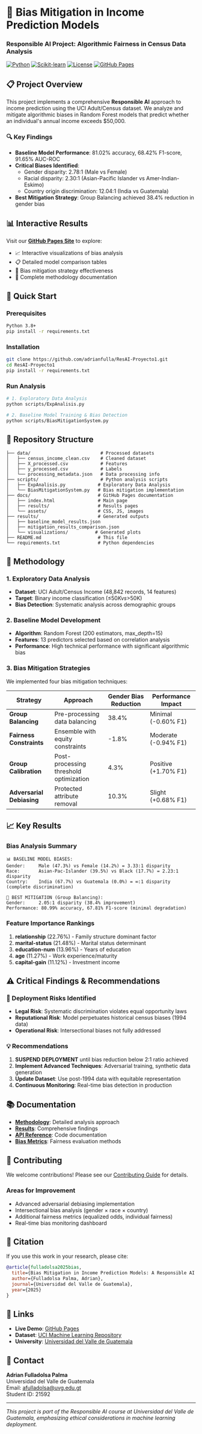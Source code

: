 # 🎯 Bias Mitigation in Income Prediction Models
### Responsible AI Project: Algorithmic Fairness in Census Data Analysis

[![Python](https://img.shields.io/badge/Python-3.8+-blue.svg)](https://www.python.org/downloads/)
[![Scikit-learn](https://img.shields.io/badge/Scikit--learn-1.0+-orange.svg)](https://scikit-learn.org/)
[![License](https://img.shields.io/badge/License-MIT-green.svg)](LICENSE)
[![GitHub Pages](https://img.shields.io/badge/GitHub%20Pages-Live-brightgreen)](https://yourusername.github.io/bias-mitigation-income-prediction/)

## 📋 Project Overview

This project implements a comprehensive **Responsible AI** approach to income prediction using the UCI Adult/Census dataset. We analyze and mitigate algorithmic biases in Random Forest models that predict whether an individual's annual income exceeds $50,000.

### 🔍 Key Findings
- **Baseline Model Performance**: 81.02% accuracy, 68.42% F1-score, 91.65% AUC-ROC
- **Critical Biases Identified**: 
  - Gender disparity: 2.78:1 (Male vs Female)
  - Racial disparity: 2.30:1 (Asian-Pacific Islander vs Amer-Indian-Eskimo)
  - Country origin discrimination: 12.04:1 (India vs Guatemala)
- **Best Mitigation Strategy**: Group Balancing achieved 38.4% reduction in gender bias

## 📊 Interactive Results

Visit our **[GitHub Pages Site](https://yourusername.github.io/bias-mitigation-income-prediction/)** to explore:
- 📈 Interactive visualizations of bias analysis
- 📋 Detailed model comparison tables  
- 🎯 Bias mitigation strategy effectiveness
- 📖 Complete methodology documentation

## 🚀 Quick Start

### Prerequisites
```bash
Python 3.8+
pip install -r requirements.txt
```

### Installation
```bash
git clone https://github.com/adrianfulla/ResAI-Proyecto1.git
cd ResAI-Proyecto1
pip install -r requirements.txt
```

### Run Analysis
```bash
# 1. Exploratory Data Analysis
python scripts/ExpAnalisis.py

# 2. Baseline Model Training & Bias Detection
python scripts/BiasMitigationSystem.py
```

## 📁 Repository Structure
```
├── data/                          # Processed datasets
│   ├── census_income_clean.csv    # Cleaned dataset
│   ├── X_processed.csv            # Features
│   ├── y_processed.csv            # Labels
│   └── processing_metadata.json   # Data processing info
├── scripts/                       # Python analysis scripts
│   ├── ExpAnalisis.py            # Exploratory Data Analysis
│   └── BiasMitigationSystem.py   # Bias mitigation implementation
├── docs/                         # GitHub Pages documentation
│   ├── index.html                # Main page
│   ├── results/                  # Results pages
│   └── assets/                   # CSS, JS, images
├── results/                      # Generated outputs
│   ├── baseline_model_results.json
│   ├── mitigation_results_comparison.json
│   └── visualizations/          # Generated plots
├── README.md                     # This file
└── requirements.txt              # Python dependencies
```

## 🔧 Methodology

### 1. Exploratory Data Analysis
- **Dataset**: UCI Adult/Census Income (48,842 records, 14 features)
- **Target**: Binary income classification (≤$50K vs >$50K)
- **Bias Detection**: Systematic analysis across demographic groups

### 2. Baseline Model Development
- **Algorithm**: Random Forest (200 estimators, max_depth=15)
- **Features**: 13 predictors selected based on correlation analysis
- **Performance**: High technical performance with significant algorithmic bias

### 3. Bias Mitigation Strategies
We implemented four bias mitigation techniques:

| Strategy | Approach | Gender Bias Reduction | Performance Impact |
|----------|----------|----------------------|-------------------|
| **Group Balancing** | Pre-processing data balancing | 38.4% | Minimal (-0.60% F1) |
| **Fairness Constraints** | Ensemble with equity constraints | -1.8% | Moderate (-0.94% F1) |
| **Group Calibration** | Post-processing threshold optimization | 4.3% | Positive (+1.70% F1) |
| **Adversarial Debiasing** | Protected attribute removal | 10.3% | Slight (+0.68% F1) |

## 📈 Key Results

### Bias Analysis Summary
```
📊 BASELINE MODEL BIASES:
Gender:     Male (47.3%) vs Female (14.2%) = 3.33:1 disparity
Race:       Asian-Pac-Islander (39.5%) vs Black (17.7%) = 2.23:1 disparity  
Country:    India (67.7%) vs Guatemala (0.0%) = ∞:1 disparity (complete discrimination)

🎯 BEST MITIGATION (Group Balancing):
Gender:     2.05:1 disparity (38.4% improvement)
Performance: 80.99% accuracy, 67.81% F1-score (minimal degradation)
```

### Feature Importance Rankings
1. **relationship** (22.76%) - Family structure dominant factor
2. **marital-status** (21.48%) - Marital status determinant  
3. **education-num** (13.96%) - Years of education
4. **age** (11.27%) - Work experience/maturity
5. **capital-gain** (11.12%) - Investment income

## ⚠️ Critical Findings & Recommendations

### 🚨 Deployment Risks Identified
- **Legal Risk**: Systematic discrimination violates equal opportunity laws
- **Reputational Risk**: Model perpetuates historical census biases (1994 data)
- **Operational Risk**: Intersectional biases not fully addressed

### 💡 Recommendations
1. **SUSPEND DEPLOYMENT** until bias reduction below 2:1 ratio achieved
2. **Implement Advanced Techniques**: Adversarial training, synthetic data generation
3. **Update Dataset**: Use post-1994 data with equitable representation
4. **Continuous Monitoring**: Real-time bias detection in production

## 📚 Documentation

- **[Methodology](docs/methodology.md)**: Detailed analysis approach
- **[Results](docs/results.md)**: Comprehensive findings
- **[API Reference](docs/api.md)**: Code documentation
- **[Bias Metrics](docs/bias-metrics.md)**: Fairness evaluation methods

## 🤝 Contributing

We welcome contributions! Please see our [Contributing Guide](CONTRIBUTING.md) for details.

### Areas for Improvement
- Advanced adversarial debiasing implementation
- Intersectional bias analysis (gender × race × country)
- Additional fairness metrics (equalized odds, individual fairness)
- Real-time bias monitoring dashboard

## 📄 Citation

If you use this work in your research, please cite:

```bibtex
@article{fulladolsa2025bias,
  title={Bias Mitigation in Income Prediction Models: A Responsible AI Approach},
  author={Fulladolsa Palma, Adrian},
  journal={Universidad del Valle de Guatemala},
  year={2025}
}
```

## 🔗 Links

- **Live Demo**: [GitHub Pages](https://yourusername.github.io/bias-mitigation-income-prediction/)
- **Dataset**: [UCI Machine Learning Repository](https://archive.ics.uci.edu/ml/datasets/adult)
- **University**: [Universidad del Valle de Guatemala](https://www.uvg.edu.gt/)

## 📧 Contact

**Adrian Fulladolsa Palma**  
Universidad del Valle de Guatemala  
Email: afulladolsa@uvg.edu.gt  
Student ID: 21592

---

*This project is part of the Responsible AI course at Universidad del Valle de Guatemala, emphasizing ethical considerations in machine learning deployment.*